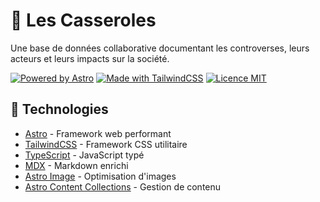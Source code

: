 # 🍳 Les Casseroles

Une base de données collaborative documentant les controverses, leurs acteurs et leurs impacts sur la société.

[![Powered by Astro](https://img.shields.io/badge/Powered%20by-Astro-FF5D01.svg?style=flat-square)](https://astro.build)
[![Made with TailwindCSS](https://img.shields.io/badge/Made%20with-Tailwind-06B6D4.svg?style=flat-square)](https://tailwindcss.com)
[![Licence MIT](https://img.shields.io/badge/Licence-MIT-green.svg?style=flat-square)](LICENSE)

## 🚀 Technologies

- [Astro](https://astro.build) - Framework web performant
- [TailwindCSS](https://tailwindcss.com) - Framework CSS utilitaire
- [TypeScript](https://www.typescriptlang.org) - JavaScript typé
- [MDX](https://mdxjs.com) - Markdown enrichi
- [Astro Image](https://docs.astro.build/en/guides/images/) - Optimisation d'images
- [Astro Content Collections](https://docs.astro.build/en/guides/content-collections/) - Gestion de contenu
